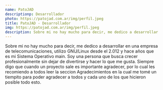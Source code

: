 ```yaml
---
name: PatoJAD
descriptionp: Desarrollador
photo: https://patojad.com.ar/img/perfil.jpeg
title: PatoJAD - Desarrollador
img: https://patojad.com.ar/img/perfil.jpeg
description: Sobre mi no hay mucho para decir, me dedico a desarrollar en una empresa de telecomunicaciones, utilizo GNU/Linux desde el 2.012 y hace años que es mi Sistema Operativo main. Soy una persona que busca crecer profesionalmente sin dejar de divertirse y hacer lo que me gusta. Siempre digo que cuando un proyecto sale es importante agradecer, por lo cual les recomiendo a todos leer la seccion Agradecimientos en la cual me tomé un tiempito para poder agradecer a todos y cada uno de los que hicieron posible todo esto.
---
```


Sobre mi no hay mucho para decir, me dedico a desarrollar en una empresa de telecomunicaciones, utilizo GNU/Linux desde el 2.012 y hace años que es mi Sistema Operativo main. Soy una persona que busca crecer profesionalmente sin dejar de divertirse y hacer lo que me gusta. Siempre digo que cuando un proyecto sale es importante agradecer, por lo cual les recomiendo a todos leer la seccion Agradecimientos en la cual me tomé un tiempito para poder agradecer a todos y cada uno de los que hicieron posible todo esto.
